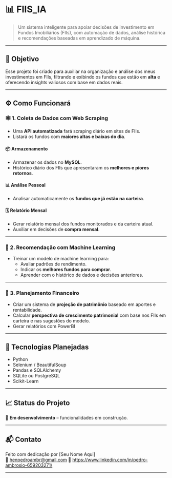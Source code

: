 # 📊 FIIS_IA

> Um sistema inteligente para apoiar decisões de investimento em Fundos Imobiliários (FIIs), com automação de dados, análise histórica e recomendações baseadas em aprendizado de máquina.

---

## 🧠 Objetivo

Esse projeto foi criado para auxiliar na organização e análise dos meus investimentos em FIIs, filtrando e exibindo os fundos que estão em **alta** e oferecendo insights valiosos com base em dados reais.

---

## ⚙️ Como Funcionará

### 🕸️ 1. Coleta de Dados com Web Scraping

- Uma **API automatizada** fará scraping diário em sites de FIIs.
- Listará os fundos com **maiores altas e baixas do dia**.

#### 📦 Armazenamento
- Armazenar os dados no **MySQL**.
- Histórico diário dos FIIs que apresentaram os **melhores e piores retornos**.

#### 📊 Análise Pessoal
- Analisar automaticamente os **fundos que já estão na carteira**.


#### 🗓️ Relatório Mensal
- Gerar relatório mensal dos fundos monitorados e da carteira atual.
- Auxiliar em decisões de **compra mensal**.

---

### 🤖 2. Recomendação com Machine Learning

- Treinar um modelo de machine learning para:
  - Avaliar padrões de rendimento.
  - Indicar os **melhores fundos para comprar**.
  - Aprender com o histórico de dados e decisões anteriores.

---

### 💸 3. Planejamento Financeiro

- Criar um sistema de **projeção de patrimônio** baseado em aportes e rentabilidade.
- Calcular **perspectiva de crescimento patrimonial** com base nos FIIs em carteira e nas sugestões do modelo.
- Gerar relatórios com PowerBI

---

## 🔧 Tecnologias Planejadas

- Python
- Selenium / BeautifulSoup
- Pandas e SQLAlchemy
- SQLite ou PostgreSQL
- Scikit-Learn

---

## 📈 Status do Projeto

🚧 **Em desenvolvimento** – funcionalidades em construção.

---

## 📬 Contato

Feito com dedicação por [Seu Nome Aqui]  
📧 henpedroambr@gmail.com
🔗 https://www.linkedin.com/in/pedro-ambrosio-659203271/  

---
